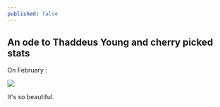 ```yaml
---
published: false
---
```

## An ode to Thaddeus Young and cherry picked stats

On February :

![](https://pbs.twimg.com/media/DXKfoLeVoAAp3mD?format=jpg&name=large)

It's so beautiful.